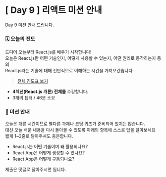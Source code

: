 # [ Day 9 ] 리액트 미션 안내

Day 9 미션 안내 드립니다.

### 🗓️ 오늘의 진도

드디어 오늘부터 React.js를 배우기 시작합니다!  
오늘은 React.js란 어떤 기술인지, 어떻게 사용할 수 있는지, 어떤 원리로 동작하는지 등의  
React.js라는 기술에 대해 전반적으로 이해하는 시간을 가져보겠습니다.

> [전체 진도표 보기](https://www.notion.so/winterlood/2573dd24c0484500b807d595cc19a2cd)

- **4섹션(React.js 개론) 전체를** 수강합니다.
- 3개의 챕터 / 46분 소요

### 🎯 미션 안내

오늘은 개론 시간이므로 별다른 과제나 코딩 퀴즈가 준비되어 있지는 않습니다.  
대신 오늘 배운 내용을 다시 돌아볼 수 있도록 아래의 항목에 스스로 답을 달아보세요  
짧게 1~2줄로 달아주셔도 충분합니다.

- React.js는 어떤 기술이며 왜 활용되나요?
- React App은 어떻게 생성할 수 있나요?
- React App은 어떻게 구동되나요?

제출은 댓글로 달아주시면 됩니다.

